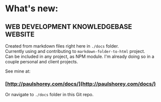 # What's new:

## WEB DEVELOPMENT KNOWLEDGEBASE WEBSITE
Created from markdown files right here in `./docs` folder.  
Currently using and contributing to `markdown-folder-to-html` project.  
Can be included in any project, as NPM module. I'm already doing so in a couple personal and client projects.  
  
See mine at:
### [http://paulshorey.com/docs/](http://paulshorey.com/docs/)  
Or navigate to `./docs` folder in this Git repo.
